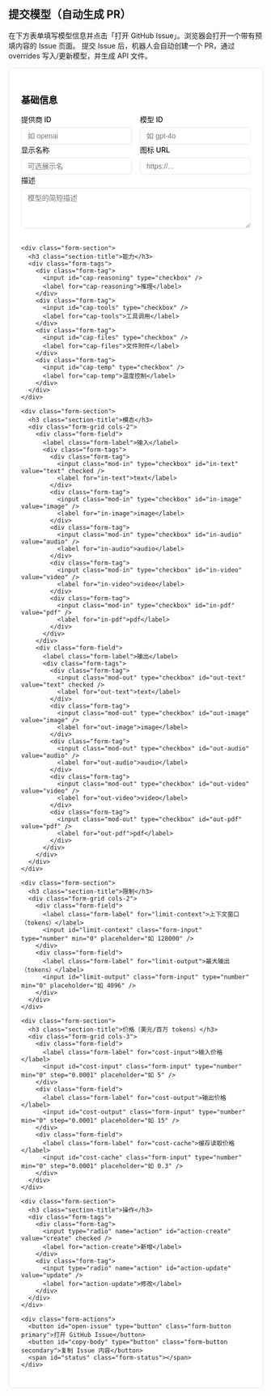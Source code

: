 ## 提交模型（自动生成 PR）

在下方表单填写模型信息并点击「打开 GitHub Issue」。浏览器会打开一个带有预填内容的 Issue 页面。
提交 Issue 后，机器人会自动创建一个 PR，通过 overrides 写入/更新模型，并生成 API 文件。

<style>
  .submit-form {
    max-width: 800px;
    margin: 0 auto;
    background: var(--md-default-bg-color, #ffffff);
    border: 1px solid var(--md-default-fg-color--lightest, #e4e4e7);
    border-radius: 8px;
    padding: 24px;
  }
  .form-section {
    margin-bottom: 32px;
  }
  .form-section:last-child {
    margin-bottom: 0;
  }
  .section-title {
    font-size: 18px;
    font-weight: 600;
    margin-bottom: 16px;
    color: var(--md-default-fg-color, #09090b);
  }
  .form-grid {
    display: grid;
    gap: 16px;
    grid-template-columns: 1fr;
  }
  @media (min-width: 640px) {
    .form-grid.cols-2 { grid-template-columns: 1fr 1fr; }
    .form-grid.cols-3 { grid-template-columns: 1fr 1fr 1fr; }
  }
  .form-field {
    display: flex;
    flex-direction: column;
    gap: 6px;
  }
  .form-label {
    font-size: 14px;
    font-weight: 500;
    color: var(--md-default-fg-color, #09090b);
  }
  .form-input, .form-textarea {
    width: 100%;
    padding: 8px 12px;
    border: 1px solid var(--md-default-fg-color--lightest, #e4e4e7);
    border-radius: 6px;
    background: var(--md-default-bg-color, #ffffff);
    font-size: 14px;
    color: var(--md-default-fg-color, #09090b);
    box-sizing: border-box;
  }
  .form-input:focus, .form-textarea:focus {
    outline: none;
    border-color: var(--md-primary-fg-color, #18181b);
    box-shadow: 0 0 0 2px var(--md-primary-fg-color--light, rgba(24, 24, 27, 0.1));
  }
  .form-textarea {
    min-height: 80px;
    resize: vertical;
  }
  .form-tags {
    display: flex;
    flex-wrap: wrap;
    gap: 8px;
  }
  .form-tag {
    position: relative;
  }
  .form-tag input {
    position: absolute;
    opacity: 0;
    pointer-events: none;
  }
  .form-tag label {
    display: inline-flex;
    align-items: center;
    padding: 6px 12px;
    border: 1px solid var(--md-default-fg-color--lightest, #e4e4e7);
    border-radius: 6px;
    background: var(--md-default-bg-color, #ffffff);
    font-size: 14px;
    font-weight: 500;
    color: var(--md-default-fg-color--light, #71717a);
    cursor: pointer;
    user-select: none;
  }
  .form-tag input:checked + label {
    background: var(--md-default-fg-color, #18181b);
    color: var(--md-default-bg-color, #ffffff);
    border-color: var(--md-default-fg-color, #18181b);
  }
  .form-actions {
    display: flex;
    gap: 12px;
    flex-wrap: wrap;
    align-items: center;
    margin-top: 32px;
  }
  .form-button {
    display: inline-flex;
    align-items: center;
    justify-content: center;
    padding: 10px 16px;
    border: 1px solid transparent;
    border-radius: 6px;
    font-size: 14px;
    font-weight: 500;
    cursor: pointer;
    text-decoration: none;
  }
  .form-button.primary {
    background: var(--md-default-fg-color, #18181b);
    color: var(--md-default-bg-color, #ffffff);
  }
  .form-button.secondary {
    background: var(--md-default-bg-color, #ffffff);
    color: var(--md-default-fg-color, #18181b);
    border-color: var(--md-default-fg-color--lightest, #e4e4e7);
  }
  .form-status {
    font-size: 14px;
    color: var(--md-default-fg-color--light, #71717a);
  }
</style>

<div id="model-submit" data-repo="basellm/llm-metadata">
  <form onsubmit="return false" class="submit-form">
    <div class="form-section">
      <h3 class="section-title">基础信息</h3>
      <div class="form-grid cols-2">
        <div class="form-field">
          <label class="form-label" for="providerId">提供商 ID</label>
          <input id="providerId" class="form-input" type="text" required placeholder="如 openai" />
        </div>
        <div class="form-field">
          <label class="form-label" for="modelId">模型 ID</label>
          <input id="modelId" class="form-input" type="text" required placeholder="如 gpt-4o" />
        </div>
      </div>
      <div class="form-grid cols-2">
        <div class="form-field">
          <label class="form-label" for="name">显示名称</label>
          <input id="name" class="form-input" type="text" placeholder="可选展示名" />
        </div>
        <div class="form-field">
          <label class="form-label" for="icon">图标 URL</label>
          <input id="icon" class="form-input" type="url" placeholder="https://..." />
        </div>
      </div>
      <div class="form-field">
        <label class="form-label" for="description">描述</label>
        <textarea id="description" class="form-textarea" placeholder="模型的简短描述"></textarea>
      </div>
    </div>

    <div class="form-section">
      <h3 class="section-title">能力</h3>
      <div class="form-tags">
        <div class="form-tag">
          <input id="cap-reasoning" type="checkbox" />
          <label for="cap-reasoning">推理</label>
        </div>
        <div class="form-tag">
          <input id="cap-tools" type="checkbox" />
          <label for="cap-tools">工具调用</label>
        </div>
        <div class="form-tag">
          <input id="cap-files" type="checkbox" />
          <label for="cap-files">文件附件</label>
        </div>
        <div class="form-tag">
          <input id="cap-temp" type="checkbox" />
          <label for="cap-temp">温度控制</label>
        </div>
      </div>
    </div>

    <div class="form-section">
      <h3 class="section-title">模态</h3>
      <div class="form-grid cols-2">
        <div class="form-field">
          <label class="form-label">输入</label>
          <div class="form-tags">
            <div class="form-tag">
              <input class="mod-in" type="checkbox" id="in-text" value="text" checked />
              <label for="in-text">text</label>
            </div>
            <div class="form-tag">
              <input class="mod-in" type="checkbox" id="in-image" value="image" />
              <label for="in-image">image</label>
            </div>
            <div class="form-tag">
              <input class="mod-in" type="checkbox" id="in-audio" value="audio" />
              <label for="in-audio">audio</label>
            </div>
            <div class="form-tag">
              <input class="mod-in" type="checkbox" id="in-video" value="video" />
              <label for="in-video">video</label>
            </div>
            <div class="form-tag">
              <input class="mod-in" type="checkbox" id="in-pdf" value="pdf" />
              <label for="in-pdf">pdf</label>
            </div>
          </div>
        </div>
        <div class="form-field">
          <label class="form-label">输出</label>
          <div class="form-tags">
            <div class="form-tag">
              <input class="mod-out" type="checkbox" id="out-text" value="text" checked />
              <label for="out-text">text</label>
            </div>
            <div class="form-tag">
              <input class="mod-out" type="checkbox" id="out-image" value="image" />
              <label for="out-image">image</label>
            </div>
            <div class="form-tag">
              <input class="mod-out" type="checkbox" id="out-audio" value="audio" />
              <label for="out-audio">audio</label>
            </div>
            <div class="form-tag">
              <input class="mod-out" type="checkbox" id="out-video" value="video" />
              <label for="out-video">video</label>
            </div>
            <div class="form-tag">
              <input class="mod-out" type="checkbox" id="out-pdf" value="pdf" />
              <label for="out-pdf">pdf</label>
            </div>
          </div>
        </div>
      </div>
    </div>

    <div class="form-section">
      <h3 class="section-title">限制</h3>
      <div class="form-grid cols-2">
        <div class="form-field">
          <label class="form-label" for="limit-context">上下文窗口（tokens）</label>
          <input id="limit-context" class="form-input" type="number" min="0" placeholder="如 128000" />
        </div>
        <div class="form-field">
          <label class="form-label" for="limit-output">最大输出（tokens）</label>
          <input id="limit-output" class="form-input" type="number" min="0" placeholder="如 4096" />
        </div>
      </div>
    </div>

    <div class="form-section">
      <h3 class="section-title">价格（美元/百万 tokens）</h3>
      <div class="form-grid cols-3">
        <div class="form-field">
          <label class="form-label" for="cost-input">输入价格</label>
          <input id="cost-input" class="form-input" type="number" min="0" step="0.0001" placeholder="如 5" />
        </div>
        <div class="form-field">
          <label class="form-label" for="cost-output">输出价格</label>
          <input id="cost-output" class="form-input" type="number" min="0" step="0.0001" placeholder="如 15" />
        </div>
        <div class="form-field">
          <label class="form-label" for="cost-cache">缓存读取价格</label>
          <input id="cost-cache" class="form-input" type="number" min="0" step="0.0001" placeholder="如 0.3" />
        </div>
      </div>
    </div>

    <div class="form-section">
      <h3 class="section-title">操作</h3>
      <div class="form-tags">
        <div class="form-tag">
          <input type="radio" name="action" id="action-create" value="create" checked />
          <label for="action-create">新增</label>
        </div>
        <div class="form-tag">
          <input type="radio" name="action" id="action-update" value="update" />
          <label for="action-update">修改</label>
        </div>
      </div>
    </div>

    <div class="form-actions">
      <button id="open-issue" type="button" class="form-button primary">打开 GitHub Issue</button>
      <button id="copy-body" type="button" class="form-button secondary">复制 Issue 内容</button>
      <span id="status" class="form-status"></span>
    </div>

  </form>
</div>

<script>
  (function () {
    const root = document.getElementById('model-submit');
    const repo = root.getAttribute('data-repo') || 'basellm/llm-metadata';

    function value(id) { return (document.getElementById(id)?.value || '').trim(); }
    function num(id) { const v = value(id); return v ? Number(v) : undefined; }
    function checked(id) { return !!document.getElementById(id)?.checked; }
    function gather(className) {
      return Array.from(document.querySelectorAll('.' + className))
        .filter(x => x.checked)
        .map(x => x.value);
    }

    function buildPayload() {
      const providerId = value('providerId');
      const modelId = value('modelId');
      const payload = {
        schema: 'model-submission',
        action: (document.querySelector('input[name="action"]:checked')?.value || 'create'),
        providerId, modelId,
        name: value('name') || undefined,
        description: value('description') || undefined,
        reasoning: checked('cap-reasoning') || undefined,
        tool_call: checked('cap-tools') || undefined,
        attachment: checked('cap-files') || undefined,
        temperature: checked('cap-temp') || undefined,
        icon: value('icon') || undefined,
        modalities: { input: gather('mod-in'), output: gather('mod-out') },
        limit: { context: num('limit-context'), output: num('limit-output') },
        cost: { input: num('cost-input'), output: num('cost-output'), cache_read: num('cost-cache') },
      };
      const prune = (obj) => {
        if (!obj || typeof obj !== 'object') return obj;
        const out = Array.isArray(obj) ? [] : {};
        for (const [k, v] of Object.entries(obj)) {
          if (v === undefined || v === null || (Array.isArray(v) && v.length === 0)) continue;
          if (typeof v === 'object') {
            const pv = prune(v);
            if (pv === undefined || (typeof pv === 'object' && !Array.isArray(pv) && Object.keys(pv).length === 0)) continue;
            out[k] = pv;
          } else {
            out[k] = v;
          }
        }
        return out;
      };
      return prune(payload);
    }

    function buildIssue() {
      const p = buildPayload();
      const title = `[Model Submission] ${p.action === 'update' ? 'Update' : 'Create'}: ${p.providerId}/${p.modelId}`;
      const body = [
        `此 Issue 由网站表单生成。机器人会把它转换为 PR。`,
        ``,
        `<details><summary>Payload</summary>`,
        '',
        '```json',
        JSON.stringify(p, null, 2),
        '```',
        '',
        `</details>`,
      ].join('\n');
      return { title, body };
    }

    function openIssue() {
      const { title, body } = buildIssue();
      const url = new URL(`https://github.com/${repo}/issues/new`);
      const params = new URLSearchParams({ title, body, labels: 'model-submission' });
      url.search = params.toString();
      const full = url.toString();
      if (full.length > 7500) {
        navigator.clipboard?.writeText(body);
        document.getElementById('status').textContent = '已复制内容，请在页面打开后粘贴';
        const u = new URL(`https://github.com/${repo}/issues/new`);
        u.search = new URLSearchParams({ title, labels: 'model-submission' }).toString();
        window.open(u.toString(), '_blank');
      } else {
        window.open(full, '_blank');
      }
    }

    document.getElementById('open-issue').addEventListener('click', openIssue);
    document.getElementById('copy-body').addEventListener('click', function(){
      const { body } = buildIssue();
      navigator.clipboard?.writeText(body);
      document.getElementById('status').textContent = '已复制';
    });
  })();
</script>
